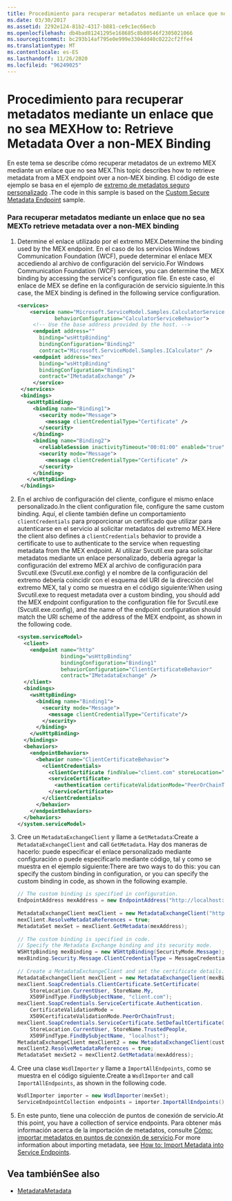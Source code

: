 ```yaml
---
title: Procedimiento para recuperar metadatos mediante un enlace que no sea MEX
ms.date: 03/30/2017
ms.assetid: 2292e124-81b2-4317-b881-ce9c1ec66ecb
ms.openlocfilehash: db4bad81241295e168685c8b80546f2305021066
ms.sourcegitcommit: bc293b14af795e0e999e3304dd40c0222cf2ffe4
ms.translationtype: MT
ms.contentlocale: es-ES
ms.lasthandoff: 11/26/2020
ms.locfileid: "96249025"
---
```

# <a name="how-to-retrieve-metadata-over-a-non-mex-binding"></a><span data-ttu-id="5388d-102">Procedimiento para recuperar metadatos mediante un enlace que no sea MEX</span><span class="sxs-lookup"><span data-stu-id="5388d-102">How to: Retrieve Metadata Over a non-MEX Binding</span></span>

<span data-ttu-id="5388d-103">En este tema se describe cómo recuperar metadatos de un extremo MEX mediante un enlace que no sea MEX.</span><span class="sxs-lookup"><span data-stu-id="5388d-103">This topic describes how to retrieve metadata from a MEX endpoint over a non-MEX binding.</span></span> <span data-ttu-id="5388d-104">El código de este ejemplo se basa en el ejemplo de [extremo de metadatos seguro personalizado](../samples/custom-secure-metadata-endpoint.md) .</span><span class="sxs-lookup"><span data-stu-id="5388d-104">The code in this sample is based on the [Custom Secure Metadata Endpoint](../samples/custom-secure-metadata-endpoint.md) sample.</span></span>  
  
### <a name="to-retrieve-metadata-over-a-non-mex-binding"></a><span data-ttu-id="5388d-105">Para recuperar metadatos mediante un enlace que no sea MEX</span><span class="sxs-lookup"><span data-stu-id="5388d-105">To retrieve metadata over a non-MEX binding</span></span>  
  
1. <span data-ttu-id="5388d-106">Determine el enlace utilizado por el extremo MEX.</span><span class="sxs-lookup"><span data-stu-id="5388d-106">Determine the binding used by the MEX endpoint.</span></span> <span data-ttu-id="5388d-107">En el caso de los servicios Windows Communication Foundation (WCF), puede determinar el enlace MEX accediendo al archivo de configuración del servicio.</span><span class="sxs-lookup"><span data-stu-id="5388d-107">For Windows Communication Foundation (WCF) services, you can determine the MEX binding by accessing the service's configuration file.</span></span> <span data-ttu-id="5388d-108">En este caso, el enlace de MEX se define en la configuración de servicio siguiente.</span><span class="sxs-lookup"><span data-stu-id="5388d-108">In this case, the MEX binding is defined in the following service configuration.</span></span>  
  
    ```xml  
    <services>  
        <service name="Microsoft.ServiceModel.Samples.CalculatorService"  
                behaviorConfiguration="CalculatorServiceBehavior">  
         <!-- Use the base address provided by the host. -->  
         <endpoint address=""  
           binding="wsHttpBinding"  
           bindingConfiguration="Binding2"  
           contract="Microsoft.ServiceModel.Samples.ICalculator" />  
         <endpoint address="mex"  
           binding="wsHttpBinding"  
           bindingConfiguration="Binding1"  
           contract="IMetadataExchange" />  
         </service>  
     </services>  
     <bindings>  
       <wsHttpBinding>  
         <binding name="Binding1">  
           <security mode="Message">  
             <message clientCredentialType="Certificate" />  
           </security>  
         </binding>  
         <binding name="Binding2">  
           <reliableSession inactivityTimeout="00:01:00" enabled="true" />  
           <security mode="Message">  
             <message clientCredentialType="Certificate" />  
           </security>  
         </binding>  
       </wsHttpBinding>  
     </bindings>  
    ```  
  
2. <span data-ttu-id="5388d-109">En el archivo de configuración del cliente, configure el mismo enlace personalizado.</span><span class="sxs-lookup"><span data-stu-id="5388d-109">In the client configuration file, configure the same custom binding.</span></span> <span data-ttu-id="5388d-110">Aquí, el cliente también define un comportamiento `clientCredentials` para proporcionar un certificado que utilizar para autenticarse en el servicio al solicitar metadatos del extremo MEX.</span><span class="sxs-lookup"><span data-stu-id="5388d-110">Here the client also defines a `clientCredentials` behavior to provide a certificate to use to authenticate to the service when requesting metadata from the MEX endpoint.</span></span> <span data-ttu-id="5388d-111">Al utilizar Svcutil.exe para solicitar metadatos mediante un enlace personalizado, debería agregar la configuración del extremo MEX al archivo de configuración para Svcutil.exe (Svcutil.exe.config) y el nombre de la configuración del extremo debería coincidir con el esquema del URI de la dirección del extremo MEX, tal y como se muestra en el código siguiente:</span><span class="sxs-lookup"><span data-stu-id="5388d-111">When using Svcutil.exe to request metadata over a custom binding, you should add the MEX endpoint configuration to the configuration file for Svcutil.exe (Svcutil.exe.config), and the name of the endpoint configuration should match the URI scheme of the address of the MEX endpoint, as shown in the following code.</span></span>  
  
    ```xml  
    <system.serviceModel>  
      <client>  
        <endpoint name="http"  
                  binding="wsHttpBinding"  
                  bindingConfiguration="Binding1"  
                  behaviorConfiguration="ClientCertificateBehavior"  
                  contract="IMetadataExchange" />  
      </client>  
      <bindings>  
        <wsHttpBinding>  
          <binding name="Binding1">  
            <security mode="Message">  
              <message clientCredentialType="Certificate"/>  
            </security>  
          </binding>  
        </wsHttpBinding>  
      </bindings>  
      <behaviors>  
        <endpointBehaviors>  
          <behavior name="ClientCertificateBehavior">  
            <clientCredentials>  
              <clientCertificate findValue="client.com" storeLocation="CurrentUser" storeName="My" x509FindType="FindBySubjectName" />  
              <serviceCertificate>  
                <authentication certificateValidationMode="PeerOrChainTrust" />  
              </serviceCertificate>  
            </clientCredentials>  
          </behavior>  
        </endpointBehaviors>  
      </behaviors>
    </system.serviceModel>  
    ```  
  
3. <span data-ttu-id="5388d-112">Cree un `MetadataExchangeClient` y llame a `GetMetadata`:</span><span class="sxs-lookup"><span data-stu-id="5388d-112">Create a `MetadataExchangeClient` and call `GetMetadata`.</span></span> <span data-ttu-id="5388d-113">Hay dos maneras de hacerlo: puede especificar el enlace personalizado mediante configuración o puede especificarlo mediante código, tal y como se muestra en el ejemplo siguiente:</span><span class="sxs-lookup"><span data-stu-id="5388d-113">There are two ways to do this: you can specify the custom binding in configuration, or you can specify the custom binding in code, as shown in the following example.</span></span>  
  
    ```csharp
    // The custom binding is specified in configuration.  
    EndpointAddress mexAddress = new EndpointAddress("http://localhost:8000/ServiceModelSamples/Service/mex");  
  
    MetadataExchangeClient mexClient = new MetadataExchangeClient("http");  
    mexClient.ResolveMetadataReferences = true;  
    MetadataSet mexSet = mexClient.GetMetadata(mexAddress);  
  
    // The custom binding is specified in code.  
    // Specify the Metadata Exchange binding and its security mode.  
    WSHttpBinding mexBinding = new WSHttpBinding(SecurityMode.Message);  
    mexBinding.Security.Message.ClientCredentialType = MessageCredentialType.Certificate;  
  
    // Create a MetadataExchangeClient and set the certificate details.  
    MetadataExchangeClient mexClient = new MetadataExchangeClient(mexBinding);  
    mexClient.SoapCredentials.ClientCertificate.SetCertificate(  
        StoreLocation.CurrentUser, StoreName.My,  
        X509FindType.FindBySubjectName, "client.com");  
    mexClient.SoapCredentials.ServiceCertificate.Authentication.  
        CertificateValidationMode =  
        X509CertificateValidationMode.PeerOrChainTrust;  
    mexClient.SoapCredentials.ServiceCertificate.SetDefaultCertificate(  
        StoreLocation.CurrentUser, StoreName.TrustedPeople,  
        X509FindType.FindBySubjectName, "localhost");  
    MetadataExchangeClient mexClient2 = new MetadataExchangeClient(customBinding);  
    mexClient2.ResolveMetadataReferences = true;  
    MetadataSet mexSet2 = mexClient2.GetMetadata(mexAddress);  
    ```  
  
4. <span data-ttu-id="5388d-114">Cree una clase `WsdlImporter` y llame a `ImportAllEndpoints`, como se muestra en el código siguiente.</span><span class="sxs-lookup"><span data-stu-id="5388d-114">Create a `WsdlImporter` and call `ImportAllEndpoints`, as shown in the following code.</span></span>  
  
    ```csharp
    WsdlImporter importer = new WsdlImporter(mexSet);  
    ServiceEndpointCollection endpoints = importer.ImportAllEndpoints();  
    ```  
  
5. <span data-ttu-id="5388d-115">En este punto, tiene una colección de puntos de conexión de servicio.</span><span class="sxs-lookup"><span data-stu-id="5388d-115">At this point, you have a collection of service endpoints.</span></span> <span data-ttu-id="5388d-116">Para obtener más información acerca de la importación de metadatos, consulte [Cómo: importar metadatos en puntos de conexión de servicio](../feature-details/how-to-import-metadata-into-service-endpoints.md).</span><span class="sxs-lookup"><span data-stu-id="5388d-116">For more information about importing metadata, see [How to: Import Metadata into Service Endpoints](../feature-details/how-to-import-metadata-into-service-endpoints.md).</span></span>  
  
## <a name="see-also"></a><span data-ttu-id="5388d-117">Vea también</span><span class="sxs-lookup"><span data-stu-id="5388d-117">See also</span></span>

- [<span data-ttu-id="5388d-118">Metadata</span><span class="sxs-lookup"><span data-stu-id="5388d-118">Metadata</span></span>](../feature-details/metadata.md)
